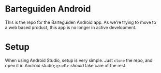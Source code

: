 Barteguiden Android
==========================

This is the repo for the Barteguiden Android app.
As we're trying to move to a web based product, this app is no longer in active development.


# Setup

When using Android Studio, setup is very simple.
Just `clone` the repo, and open it in Android studio; `gradle` _should_ take care of the rest.
